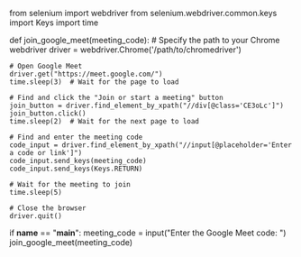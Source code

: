 from selenium import webdriver
from selenium.webdriver.common.keys import Keys
import time

def join_google_meet(meeting_code):
    # Specify the path to your Chrome webdriver
    driver = webdriver.Chrome('/path/to/chromedriver')
    
    # Open Google Meet
    driver.get("https://meet.google.com/")
    time.sleep(3)  # Wait for the page to load
    
    # Find and click the "Join or start a meeting" button
    join_button = driver.find_element_by_xpath("//div[@class='CE3oLc']")
    join_button.click()
    time.sleep(2)  # Wait for the next page to load
    
    # Find and enter the meeting code
    code_input = driver.find_element_by_xpath("//input[@placeholder='Enter a code or link']")
    code_input.send_keys(meeting_code)
    code_input.send_keys(Keys.RETURN)
    
    # Wait for the meeting to join
    time.sleep(5)
    
    # Close the browser
    driver.quit()

if __name__ == "__main__":
    meeting_code = input("Enter the Google Meet code: ")
    join_google_meet(meeting_code)
    
